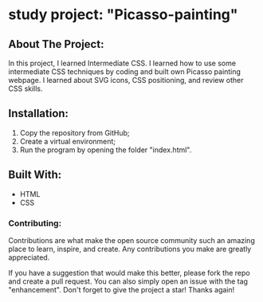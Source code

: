 # study project: "Picasso-painting"

## About The Project:</h3>
  In this project, I learned Intermediate CSS. I learned how to use some intermediate CSS techniques  by coding and built own Picasso painting webpage. 
  I learned about SVG icons, CSS positioning, and review other CSS skills.
## Installation:
1. Copy the repository from GitHub;
2. Create a virtual environment;
3. Run the program by opening the folder "index.html". 

## Built With:
  <ul>
    <li>HTML</li>
    <li>CSS</li>
  </ul>
  <h3>Contributing:</h3>
  <p>Contributions are what make the open source community such an amazing place to learn, inspire, and create. Any contributions you make are greatly appreciated.</p>
  <p>If you have a suggestion that would make this better, please fork the repo and create a pull request. You can also simply open an issue with the tag "enhancement". Don't forget to give the project a star! Thanks again!</p>
